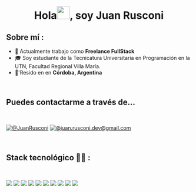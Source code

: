 <h1 align="center">Hola<img src="https://media.giphy.com/media/hvRJCLFzcasrR4ia7z/giphy.gif" width="35">, soy Juan Rusconi</h1>

## Sobre mí :

- 🏢 Actualmente trabajo como **Freelance FullStack**
- 🎓 Soy estudiante de la Tecnicatura Universitaria en Programación en la UTN, Facultad Regional Villa María.
- 🏡'Resido en en **Córdoba, Argentina**

<br>

## Puedes contactarme a través de...

<br>

[![@JuanRusconi](https://img.icons8.com/fluency/48/000000/linkedin.png "@JuanRusconi")](https://www.linkedin.com/in/juan-rusconi/) [![@juan.rusconi.dev@gmail.com](https://img.icons8.com/fluency/48/000000/apple-mail.png "@juan.rusconi.dev@gmail.com")](juan.rusconi.dev@gmail.com)

<br>

## Stack tecnológico 🧑‍💻 :

<br>

<img src="https://img.icons8.com/color/48/000000/html-5--v1.png"/> <img src="https://img.icons8.com/color/48/000000/css3.png"/> <img src="https://img.icons8.com/color/48/000000/javascript--v1.png"/> <img src="https://img.icons8.com/color/48/000000/python.png"/> <img src="https://img.icons8.com/office/48/000000/react.png"/> <img src="https://img.icons8.com/color/48/000000/nextjs.png"/> <img src="https://img.icons8.com/color/48/000000/express.png"/> <img src="https://img.icons8.com/color/48/000000/nodejs.png"/> <img src="https://img.icons8.com/color/48/000000/mysql-logo.png"/> <img src="https://img.icons8.com/color/48/000000/npm.png"/>

<br>
